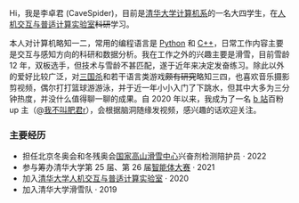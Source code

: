 Hi，我是李卓君 (CaveSpider)，目前是[清华大学计算机系](https://www.cs.tsinghua.edu.cn)的一名大四学生，在[人机交互与普适计算实验室](https://pi.cs.tsinghua.edu.cn)~~科研~~学习。

本人对计算机略知一二，常用的编程语言是 [Python](https://www.python.org) 和 [C++](https://cplusplus.com)，日常工作内容主要是交互与感知方向的科研和数据分析。我在工作之外的兴趣主要是滑雪，目前雪龄 12 年，双板选手，但技术与雪龄不甚匹配，遂于近年来决定发奋练习。除此以外的爱好比较广泛，对[三国杀](https://baike.baidu.com/item/三国杀/10981)和若干语言类游戏~~颇有研究~~略知三四，也喜欢音乐摄影剪视频，偶尔打打篮球游游泳，并于近一年小小入门了下跳水，但其中大多为三分钟热度，并没什么值得聊一聊的成果。自 2020 年以来，我成为了一名 [b 站](https://www.bilibili.com)百粉 up 主（@[我不叫肥君r](https://space.bilibili.com/15293779)），会根据脑洞随缘发视频，感兴趣的话欢迎关注。

### 主要经历

* 担任北京冬奥会和冬残奥会[国家高山滑雪中心](https://baike.baidu.com/item/国家高山滑雪中心/19858093)兴奋剂检测陪护员 · 2022
* 参与筹办清华大学第 25 届、第 26 届[智能体大赛](https://www.saiblo.net) · 2021
* 加入[清华大学人机交互与普适计算实验室](https://pi.cs.tsinghua.edu.cn) · 2020
* 加入清华大学滑雪队 · 2019
